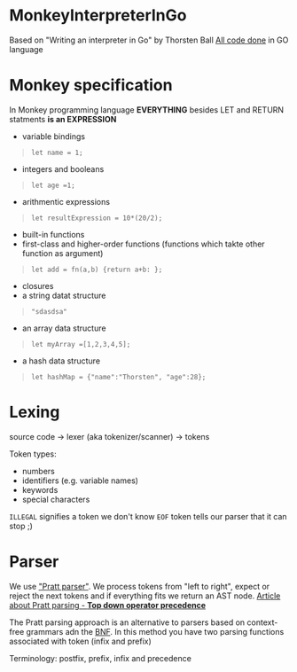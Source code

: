 # MonkeyInterpreterInGo
Based on "Writing an interpreter in Go" by Thorsten Ball
[All code done](https://interpreterbook.com/waiig_code_1.4.zip) in GO language

# Monkey specification
In Monkey programming language **EVERYTHING** besides LET and RETURN statments **is an EXPRESSION**
* variable bindings
> `let name = 1;`   
* integers and booleans
> `let age =1;`
* arithmentic expressions
>`let resultExpression = 10*(20/2);`  
* built-in functions
* first-class and higher-order functions (functions which takte other function as argument)
>`let add = fn(a,b) {return a+b: };`   
* closures
* a string datat structure
> `"sdasdsa"`   
* an array data structure
>`let myArray =[1,2,3,4,5];`   
* a hash data structure
>`let hashMap = {"name":"Thorsten", "age":28};`  


# Lexing
source code -> lexer (aka tokenizer/scanner) -> tokens

Token types:
* numbers
* identifiers (e.g. variable names)
* keywords
* special characters


`ILLEGAL` signifies a token we don't know
`EOF` token tells our parser that it can stop ;)

# Parser
We use ["Pratt parser"](https://en.wikipedia.org/wiki/Pratt_parser).
We process tokens from "left to right", expect or reject the next tokens and if everything fits we return an AST node.
[Article about Pratt parsing - **Top down operator precedence**](http://journal.stuffwithstuff.com/2011/03/19/pratt-parsers-expression-parsing-made-easy/)

The Pratt parsing approach is an alternative to parsers based on context-free grammars adn the [BNF](https://en.wikipedia.org/wiki/Backus%E2%80%93Naur_form). In this method you have two parsing functions associated with token (infix and prefix)

Terminology: postfix, prefix, infix and precedence